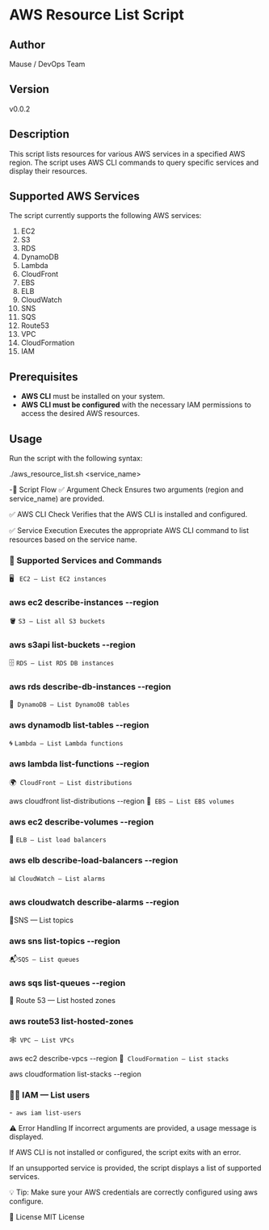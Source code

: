 # AWS Resource List Script

## Author
Mause / DevOps Team

## Version
v0.0.2

## Description
This script lists resources for various AWS services in a specified AWS region. The script uses AWS CLI commands to query specific services and display their resources.

## Supported AWS Services
The script currently supports the following AWS services:

1. EC2
2. S3
3. RDS
4. DynamoDB
5. Lambda
6. CloudFront
7. EBS
8. ELB
9. CloudWatch
10. SNS
11. SQS
12. Route53
13. VPC
14. CloudFormation
15. IAM

## Prerequisites
- **AWS CLI** must be installed on your system.
- **AWS CLI must be configured** with the necessary IAM permissions to access the desired AWS resources.

## Usage

Run the script with the following syntax:

./aws_resource_list.sh <region> <service_name>


-🔄 Script Flow
✅ Argument Check
Ensures two arguments (region and service_name) are provided.

✅ AWS CLI Check
Verifies that the AWS CLI is installed and configured.

✅ Service Execution
Executes the appropriate AWS CLI command to list resources based on the service name.

### 📌 Supported Services and Commands
🖥️ ` EC2 — List EC2 instances`


### aws ec2 describe-instances --region <region>
🪣 `S3 — List all S3 buckets`

### aws s3api list-buckets --region <region>
🗄️ `RDS — List RDS DB instances` 

### aws rds describe-db-instances --region <region>
🧮` DynamoDB — List DynamoDB tables`

### aws dynamodb list-tables --region <region>
🌀 `Lambda — List Lambda functions`

### aws lambda list-functions --region <region>
🌍` CloudFront — List distributions`

aws cloudfront list-distributions --region <region>
💾` EBS — List EBS volumes`

### aws ec2 describe-volumes --region <region>
🔁 `ELB — List load balancers`

 ### aws elb describe-load-balancers --region <region>
📊 `CloudWatch — List alarms`

### aws cloudwatch describe-alarms --region <region>
📣SNS — List topics

 ### aws sns list-topics --region <region>
📬`SQS — List queues`


### aws sqs list-queues --region <region>
🧭 Route 53 — List hosted zones

 ### aws route53 list-hosted-zones
🕸️` VPC — List VPCs`

aws ec2 describe-vpcs --region <region>
🧱` CloudFormation — List stacks`

aws cloudformation list-stacks --region <region>

### 🧑‍💼 IAM — List users
-` aws iam list-users`

⚠️ Error Handling
If incorrect arguments are provided, a usage message is displayed.

If AWS CLI is not installed or configured, the script exits with an error.

If an unsupported service is provided, the script displays a list of supported services.

💡 Tip: Make sure your AWS credentials are correctly configured using aws configure.

📄 License
MIT License



